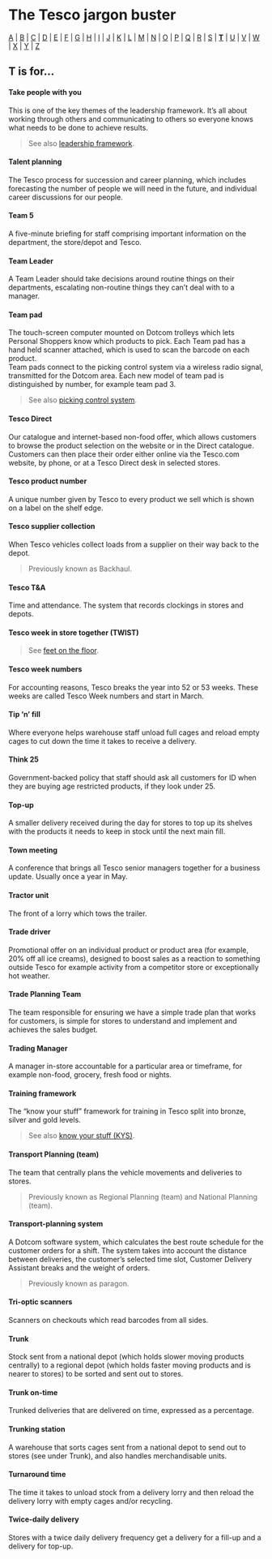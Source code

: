 # The Tesco jargon buster

[A](a.md) | [B](b.md) | [C](c.md) | [D](d.md) | [E](e.md) | [F](f.md) | [G](g.md) | [H](h.md) | [I](i.md) | [J](j.md) | [K](k.md) | [L](l.md) | [M](m.md) | [N](n.md) | [O](o.md) | [P](p.md) | [Q](q.md) | [R](r.md) | [S](s.md) | [**T**](t.md) | [U](u.md) | [V](v.md) | [W](w.md) | [X](x.md) | [Y](y.md) | [Z](z.md)

## T is for…

#### Take people with you
This is one of the key themes of the leadership framework. It’s all about working through others and communicating to others so everyone knows what needs to be done to achieve results.
> See also [leadership framework](l.md#leadership-framework).

#### Talent planning
The Tesco process for succession and career planning, which includes forecasting the number of people we will need in the future, and individual career discussions for our people.

#### Team 5
A five-minute briefing for staff comprising important information on the department, the store/depot and Tesco.

#### Team Leader
A Team Leader should take decisions around routine things on their departments, escalating non-routine things they can’t deal with to a manager.

#### Team pad
The touch-screen computer mounted on Dotcom trolleys which lets Personal Shoppers know which products to pick. Each Team pad has a hand held scanner attached, which is used to scan the barcode on each product.  
Team pads connect to the picking control system via a wireless radio signal, transmitted for the Dotcom area. Each new model of team pad is distinguished by number, for example team pad 3.
> See also [picking control system](p.md#picking-control-system).

#### Tesco Direct
Our catalogue and internet-based non-food offer, which allows customers to browse the product selection on the website or in the Direct catalogue. Customers can then place their order either online via the Tesco.com website, by phone, or at a Tesco Direct desk in selected stores.

#### Tesco product number
A unique number given by Tesco to every product we sell which is shown on a label on the shelf edge.

#### Tesco supplier collection
When Tesco vehicles collect loads from a supplier on their way back to the depot.
> Previously known as Backhaul.

#### Tesco T&A
Time and attendance. The system that records clockings in stores and depots.

#### Tesco week in store together (TWIST)
> See [feet on the floor](f.md#feet-on-the-floor).

#### Tesco week numbers
For accounting reasons, Tesco breaks the year into 52 or 53 weeks. These weeks are called Tesco Week numbers and start in March.

#### Tip ‘n’ fill
Where everyone helps warehouse staff unload full cages and reload empty cages to cut down the time it takes to receive a delivery.

#### Think 25
Government-backed policy that staff should ask all customers for ID when they are buying age restricted products, if they look under 25.

#### Top-up
A smaller delivery received during the day for stores to top up its shelves with the products it needs to keep in stock until the next main fill.

#### Town meeting
A conference that brings all Tesco senior managers together for a business update. Usually once a year in May.

#### Tractor unit
The front of a lorry which tows the trailer.

#### Trade driver
Promotional offer on an individual product or product area (for example, 20% off all ice creams), designed to boost sales as a reaction to something outside Tesco for example activity from a competitor store or exceptionally hot weather.

#### Trade Planning Team
The team responsible for ensuring we have
a simple trade plan that works for customers, is simple for stores to understand and implement and achieves the sales budget.

#### Trading Manager
A manager in-store accountable for a particular area or timeframe, for example non-food, grocery, fresh food or nights.

#### Training framework
The “know your stuff” framework for training in Tesco split into bronze, silver and gold levels.
> See also [know your stuff (KYS)](k.md#know-your-stuff-kys).

#### Transport Planning (team)
The team that centrally plans the vehicle movements and deliveries to stores.
> Previously known as Regional Planning (team) and National Planning (team).

#### Transport-planning system
A Dotcom software system, which calculates the best route schedule for the customer orders for a shift. The system takes into account the distance between deliveries, the customer’s selected time slot, Customer Delivery Assistant breaks and the weight of orders.
> Previously known as paragon.

#### Tri-optic scanners
Scanners on checkouts which read barcodes from all sides.

#### Trunk
Stock sent from a national depot (which holds slower moving products centrally) to a regional depot (which holds faster moving products and is nearer to stores) to be sorted and sent out to stores.

#### Trunk on-time
Trunked deliveries that are delivered on time, expressed as a percentage.

#### Trunking station
A warehouse that sorts cages sent from a national depot to send out to stores (see under Trunk), and also handles merchandisable units.

#### Turnaround time
The time it takes to unload stock from a delivery lorry and then reload the delivery lorry with empty cages and/or recycling.

#### Twice-daily delivery
Stores with a twice daily delivery frequency get a delivery for a fill-up and a delivery for top-up.
